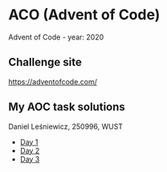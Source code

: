 # ACO (Advent of Code)
 Advent of Code - year: 2020
## Challenge site 
 https://adventofcode.com/
## My AOC task solutions
Daniel Leśniewicz, 250996, WUST
* [Day 1](/day1)
* [Day 2](/day2)
* [Day 3](/day3)


